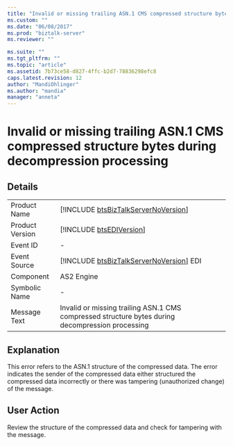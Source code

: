 ```yaml
---
title: "Invalid or missing trailing ASN.1 CMS compressed structure bytes during decompression processing | Microsoft Docs"
ms.custom: ""
ms.date: "06/08/2017"
ms.prod: "biztalk-server"
ms.reviewer: ""

ms.suite: ""
ms.tgt_pltfrm: ""
ms.topic: "article"
ms.assetid: 7b73ce58-d827-4ffc-b2d7-78836298efc8
caps.latest.revision: 12
author: "MandiOhlinger"
ms.author: "mandia"
manager: "anneta"
---
```

# Invalid or missing trailing ASN.1 CMS compressed structure bytes during decompression processing
## Details  
  
|                 |                                                                                                  |
|-----------------|--------------------------------------------------------------------------------------------------|
|  Product Name   |       [!INCLUDE [btsBizTalkServerNoVersion](../includes/btsbiztalkservernoversion-md.md)]        |
| Product Version |                   [!INCLUDE [btsEDIVersion](../includes/btsediversion-md.md)]                    |
|    Event ID     |                                                -                                                 |
|  Event Source   |     [!INCLUDE [btsBizTalkServerNoVersion](../includes/btsbiztalkservernoversion-md.md)] EDI      |
|    Component    |                                            AS2 Engine                                            |
|  Symbolic Name  |                                                -                                                 |
|  Message Text   | Invalid or missing trailing ASN.1 CMS compressed structure bytes during decompression processing |
  
## Explanation  
 This error refers to the ASN.1 structure of the compressed data. The error indicates the sender of the compressed data either structured the compressed data incorrectly or there was tampering (unauthorized change) of the message.  
  
## User Action  
 Review the structure of the compressed data and check for tampering with the message.